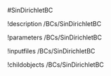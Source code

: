 <!-- MOOSE Object Documentation Stub: Remove this when content is added. -->
#SinDirichletBC

!description /BCs/SinDirichletBC

!parameters /BCs/SinDirichletBC

!inputfiles /BCs/SinDirichletBC

!childobjects /BCs/SinDirichletBC
